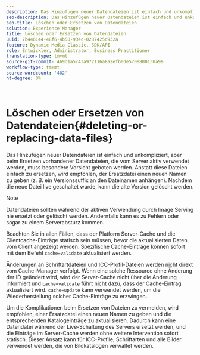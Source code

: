 ```yaml
---
description: Das Hinzufügen neuer Datendateien ist einfach und unkompliziert, aber beim Ersetzen vorhandener Datendateien, die vom Server aktiv verwendet werden, muss besondere Vorsicht geboten werden. Anstatt diese Dateien einfach zu ersetzen, wird empfohlen, der Ersatzdatei einen neuen Namen zu geben (z. B. ein Versionssuffix an den Dateinamen anhängen). Nachdem die neue Datei live geschaltet wurde, kann die alte Version gelöscht werden.
seo-description: Das Hinzufügen neuer Datendateien ist einfach und unkompliziert, aber beim Ersetzen vorhandener Datendateien, die vom Server aktiv verwendet werden, muss besondere Vorsicht geboten werden. Anstatt diese Dateien einfach zu ersetzen, wird empfohlen, der Ersatzdatei einen neuen Namen zu geben (z. B. ein Versionssuffix an den Dateinamen anhängen). Nachdem die neue Datei live geschaltet wurde, kann die alte Version gelöscht werden.
seo-title: Löschen oder Ersetzen von Datendateien
solution: Experience Manager
title: Löschen oder Ersetzen von Datendateien
uuid: 7b446144-48f6-4b50-93ec-0287425d932a
feature: Dynamic Media Classic, SDK/API
role: Entwickler, Administrator, Business Practitioner
translation-type: tm+mt
source-git-commit: 469d1a5c43a972116a8a2efb0de5708800130a99
workflow-type: tm+mt
source-wordcount: '402'
ht-degree: 0%

---
```



# Löschen oder Ersetzen von Datendateien{#deleting-or-replacing-data-files}

Das Hinzufügen neuer Datendateien ist einfach und unkompliziert, aber beim Ersetzen vorhandener Datendateien, die vom Server aktiv verwendet werden, muss besondere Vorsicht geboten werden. Anstatt diese Dateien einfach zu ersetzen, wird empfohlen, der Ersatzdatei einen neuen Namen zu geben (z. B. ein Versionssuffix an den Dateinamen anhängen). Nachdem die neue Datei live geschaltet wurde, kann die alte Version gelöscht werden.

>[!NOTE]
>
>Datendateien sollten während der aktiven Verwendung durch Image Serving nie ersetzt oder gelöscht werden. Andernfalls kann es zu Fehlern oder sogar zu einem Serverabsturz kommen.

Beachten Sie in allen Fällen, dass der Platform Server-Cache und die Clientcache-Einträge statisch sein müssen, bevor die aktualisierten Daten vom Client angezeigt werden. Spezifische Cache-Einträge können sofort mit dem Befehl `cache=validate` aktualisiert werden.

Änderungen an Schriftartdateien und ICC-Profil-Dateien werden nicht direkt vom Cache-Manager verfolgt. Wenn eine solche Ressource ohne Änderung der ID geändert wird, wird der Server-Cache nicht über die Änderung informiert und `cache=validate` führt nicht dazu, dass der Cache-Eintrag aktualisiert wird. `cache=update` kann verwendet werden, um die Wiederherstellung solcher Cache-Einträge zu erzwingen.

Um die Komplikationen beim Ersetzen von Dateien zu vermeiden, wird empfohlen, einer Ersatzdatei einen neuen Namen zu geben und die entsprechenden Katalogeinträge zu aktualisieren. Dadurch kann eine Datendatei während der Live-Schaltung des Servers ersetzt werden, und die Einträge im Server-Cache werden ohne weitere Intervention sofort statisch. Dieser Ansatz kann für ICC-Profile, Schriftarten und alle Bilder verwendet werden, die von Bildkatalogen verwaltet werden.
